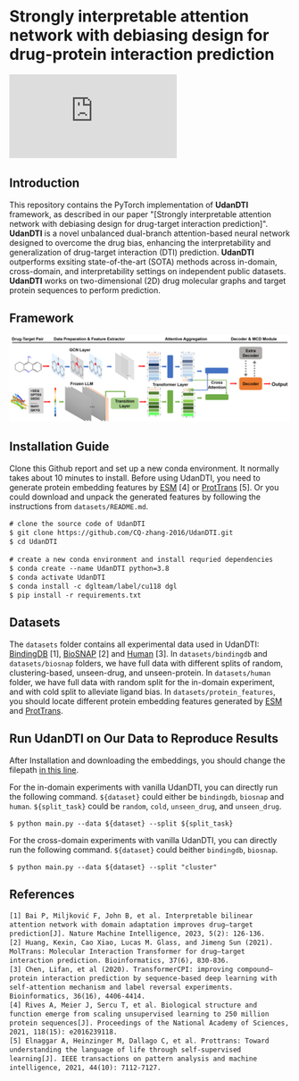 # Strongly interpretable attention network with debiasing design for drug-protein interaction prediction

<div align="left">

[![GitHub license](https://badgen.net/github/license/Naereen/Strapdown.js)](https://github.com/CQ-zhang-2016/UdanDTI/blob/main/LICENSE.md)
</div>


## Introduction
This repository contains the PyTorch implementation of **UdanDTI** framework, as described in our paper "[Strongly interpretable attention network with debiasing design for drug-target interaction prediction]".  **UdanDTI** is a novel unbalanced dual-branch attention-based neural network designed to overcome the drug bias, enhancing the interpretability and generalization of drug-target interaction (DTI) prediction. **UdanDTI** outperforms exsiting state-of-the-art (SOTA) methods across in-domain, cross-domain, and interpretability settings on independent public datasets.
**UdanDTI** works on two-dimensional (2D) drug molecular graphs and target protein sequences to perform prediction.

## Framework
![UdanDTI](image/UdanDTI.png)

## Installation Guide
Clone this Github report and set up a new conda environment. It normally takes about 10 minutes to install.
Before using UdanDTI, you need to generate protein embedding features by [ESM](https://github.com/facebookresearch/esm) [4] or [ProtTrans](https://github.com/agemagician/ProtTrans) [5]. Or you could download and unpack the generated features by following the instructions from `datasets/README.md`.

```
# clone the source code of UdanDTI
$ git clone https://github.com/CQ-zhang-2016/UdanDTI.git
$ cd UdanDTI

# create a new conda environment and install requried dependencies
$ conda create --name UdanDTI python=3.8
$ conda activate UdanDTI
$ conda install -c dglteam/label/cu118 dgl
$ pip install -r requirements.txt
```


## Datasets
The `datasets` folder contains all experimental data used in UdanDTI: [BindingDB](https://github.com/peizhenbai/DrugBAN) [1], [BioSNAP](https://github.com/kexinhuang12345/MolTrans) [2] and [Human](https://github.com/lifanchen-simm/transformerCPI) [3]. 
In `datasets/bindingdb` and `datasets/biosnap` folders, we have full data with different splits of random, clustering-based, unseen-drug, and unseen-protein.
In `datasets/human` folder, we have full data with random split for the in-domain experiment, and with cold split to alleviate ligand bias.
In `datasets/protein_features`, you should locate different protein embedding features generated by [ESM](https://github.com/facebookresearch/esm) and [ProtTrans](https://github.com/agemagician/ProtTrans).


## Run UdanDTI on Our Data to Reproduce Results

After Installation and downloading the embeddings, you should change the filepath [in this line](https://github.com/CQ-zhang-2016/UdanDTI/blob/1ce0d877bc84d9d7353d9c4c593f9359d8693064/utils.py#L37).

For the in-domain experiments with vanilla UdanDTI, you can directly run the following command. `${dataset}` could either be `bindingdb`, `biosnap` and `human`. `${split_task}` could be `random`, `cold`, `unseen_drug`, and `unseen_drug`. 
```
$ python main.py --data ${dataset} --split ${split_task}
```

For the cross-domain experiments with vanilla UdanDTI, you can directly run the following command. `${dataset}` could beither `bindingdb`, `biosnap`.
```
$ python main.py --data ${dataset} --split "cluster"
```


## References
    [1] Bai P, Miljković F, John B, et al. Interpretable bilinear attention network with domain adaptation improves drug–target prediction[J]. Nature Machine Intelligence, 2023, 5(2): 126-136.
    [2] Huang, Kexin, Cao Xiao, Lucas M. Glass, and Jimeng Sun (2021). MolTrans: Molecular Interaction Transformer for drug–target interaction prediction. Bioinformatics, 37(6), 830-836.
    [3] Chen, Lifan, et al (2020). TransformerCPI: improving compound–protein interaction prediction by sequence-based deep learning with self-attention mechanism and label reversal experiments. Bioinformatics, 36(16), 4406-4414.
    [4] Rives A, Meier J, Sercu T, et al. Biological structure and function emerge from scaling unsupervised learning to 250 million protein sequences[J]. Proceedings of the National Academy of Sciences, 2021, 118(15): e2016239118.
    [5] Elnaggar A, Heinzinger M, Dallago C, et al. Prottrans: Toward understanding the language of life through self-supervised learning[J]. IEEE transactions on pattern analysis and machine intelligence, 2021, 44(10): 7112-7127.
